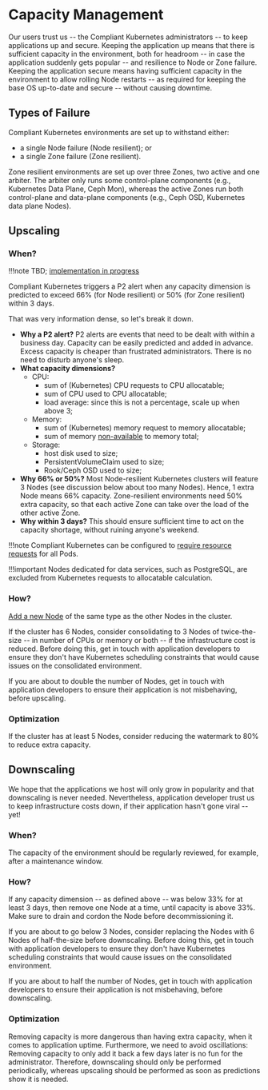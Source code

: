 # Capacity Management

Our users trust us -- the Compliant Kubernetes administrators -- to keep applications up and secure.
Keeping the application up means that there is sufficient capacity in the environment, both for headroom -- in case the application suddenly gets popular -- and resilience to Node or Zone failure.
Keeping the application secure means having sufficient capacity in the environment to allow rolling Node restarts -- as required for keeping the base OS up-to-date and secure -- without causing downtime.

## Types of Failure

Compliant Kubernetes environments are set up to withstand either:

- a single Node failure (Node resilient); or
- a single Zone failure (Zone resilient).

Zone resilient environments are set up over three Zones, two active and one arbiter. The arbiter only runs some control-plane components (e.g., Kubernetes Data Plane, Ceph Mon), whereas the active Zones run both control-plane and data-plane components (e.g., Ceph OSD, Kubernetes data plane Nodes).

## Upscaling

### When?

!!!note
    TBD; [implementation in progress](https://github.com/elastisys/compliantkubernetes-apps/issues/625)

Compliant Kubernetes triggers a P2 alert when any capacity dimension is predicted to exceed 66% (for Node resilient) or 50% (for Zone resilient) within 3 days.

That was very information dense, so let's break it down.

* **Why a P2 alert?** P2 alerts are events that need to be dealt with within a business day. Capacity can be easily predicted and added in advance. Excess capacity is cheaper than frustrated administrators. There is no need to disturb anyone's sleep.
* **What capacity dimensions?**
    * CPU:
        * sum of (Kubernetes) CPU requests to CPU allocatable;
        * sum of CPU used to CPU allocatable;
        * load average: since this is not a percentage, scale up when above 3;
    * Memory:
        * sum of (Kubernetes) memory request to memory allocatable;
        * sum of memory [non-available](https://superuser.com/questions/980820/what-is-the-difference-between-memfree-and-memavailable-in-proc-meminfo) to memory total;
    * Storage:
        * host disk used to size;
        * PersistentVolumeClaim used to size;
        * Rook/Ceph OSD used to size;
* **Why 66% or 50%?** Most Node-resilient Kubernetes clusters will feature 3 Nodes (see discussion below about too many Nodes). Hence, 1 extra Node means 66% capacity. Zone-resilient environments need 50% extra capacity, so that each active Zone can take over the load of the other active Zone.
* **Why within 3 days?** This should ensure sufficient time to act on the capacity shortage, without ruining anyone's weekend.

!!!note
    Compliant Kubernetes can be configured to [require resource requests](/user-guide/safeguards/#avoid-downtime-with-resource-requests) for all Pods.

!!!important
    Nodes dedicated for data services, such as PostgreSQL, are excluded from Kubernetes requests to allocatable calculation.

### How?

[Add a new Node](/operator-manual/troubleshooting/#node-seems-really-not-fine-i-want-a-new-one) of the same type as the other Nodes in the cluster.

If the cluster has 6 Nodes, consider consolidating to 3 Nodes of twice-the-size -- in number of CPUs or memory or both -- if the infrastructure cost is reduced.
Before doing this, get in touch with application developers to ensure they don't have Kubernetes scheduling constraints that would  cause issues on the consolidated environment.

If you are about to double the number of Nodes, get in touch with application developers to ensure their application is not misbehaving, before upscaling.

### Optimization

If the cluster has at least 5 Nodes, consider reducing the watermark to 80% to reduce extra capacity.

## Downscaling

We hope that the applications we host will only grow in popularity and that downscaling is never needed.
Nevertheless, application developer trust us to keep infrastructure costs down, if their application hasn't gone viral -- yet!

### When?

The capacity of the environment should be regularly reviewed, for example, after a maintenance window.

### How?

If any capacity dimension -- as defined above -- was below 33% for at least 3 days, then remove one Node at a time, until capacity is above 33%.
Make sure to drain and cordon the Node before decommissioning it.

If you are about to go below 3 Nodes, consider replacing the Nodes with 6 Nodes of half-the-size before downscaling.
Before doing this, get in touch with application developers to ensure they don't have Kubernetes scheduling constraints that would  cause issues on the consolidated environment.

If you are about to half the number of Nodes, get in touch with application developers to ensure their application is not misbehaving, before downscaling.

### Optimization

Removing capacity is more dangerous than having extra capacity, when it comes to application uptime.
Furthermore, we need to avoid oscillations: Removing capacity to only add it back a few days later is no fun for the administrator.
Therefore, downscaling should only be performed periodically, whereas upscaling should be performed as soon as predictions show it is needed.
